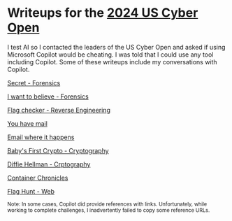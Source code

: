 # Writeups for the [2024 US Cyber Open](https://www.uscybergames.com/)

I test AI so I contacted the leaders of the US Cyber Open and asked if using Microsoft Copilot would be cheating.  I was told that I could use any tool including Copilot.  Some of these writeups include my conversations with Copilot.  

[Secret - Forensics](01_secret.md)

[I want to believe - Forensics](02_iwanttobelieve.md)

[Flag checker - Reverse Engineering](03_flag_checker.md)

[You have mail](04_you_have_mail.md)

[Email where it happens](05_email_where_it_happens.md)

[Baby's First Crypto - Cryptography](06_baby_first_crypto.md)

[Diffie Hellman - Crptography](07_diffie-hellman.md)

[Container Chronicles]()

[Flag Hunt - Web]()

<small>Note:  In some cases, Copilot did provide references with links.  Unfortunately, while working to complete challenges, I inadvertently failed to copy some reference URLs.</small>

